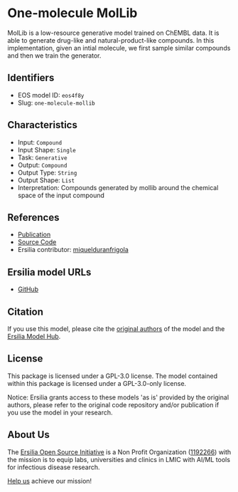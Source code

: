 # One-molecule MolLib

MolLib is a low-resource generative model trained on ChEMBL data. It is able to generate drug-like and natural-product-like compounds. In this implementation, given an intial molecule, we first sample similar compounds and then we train the generator.

## Identifiers

* EOS model ID: `eos4f8y`
* Slug: `one-molecule-mollib`

## Characteristics

* Input: `Compound`
* Input Shape: `Single`
* Task: `Generative`
* Output: `Compound`
* Output Type: `String`
* Output Shape: `List`
* Interpretation: Compounds generated by mollib around the chemical space of the input compound

## References

* [Publication](https://www.nature.com/articles/s42256-020-0160-y)
* [Source Code](https://github.com/ETHmodlab/virtual_libraries)
* Ersilia contributor: [miquelduranfrigola](https://github.com/miquelduranfrigola)

## Ersilia model URLs
* [GitHub](https://github.com/ersilia-os/eos4f8y)

## Citation

If you use this model, please cite the [original authors](https://www.nature.com/articles/s42256-020-0160-y) of the model and the [Ersilia Model Hub](https://github.com/ersilia-os/ersilia/blob/master/CITATION.cff).

## License

This package is licensed under a GPL-3.0 license. The model contained within this package is licensed under a GPL-3.0-only license.

Notice: Ersilia grants access to these models 'as is' provided by the original authors, please refer to the original code repository and/or publication if you use the model in your research.

## About Us

The [Ersilia Open Source Initiative](https://ersilia.io) is a Non Profit Organization ([1192266](https://register-of-charities.charitycommission.gov.uk/charity-search/-/charity-details/5170657/full-print)) with the mission is to equip labs, universities and clinics in LMIC with AI/ML tools for infectious disease research.

[Help us](https://www.ersilia.io/donate) achieve our mission!